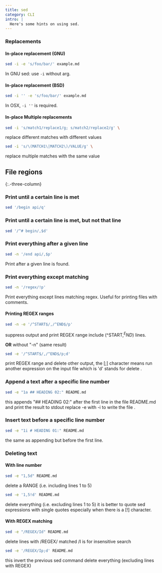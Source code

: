 ```yaml
---
title: sed
category: CLI
intro: |
  Here's some hints on using sed.
---
```


### Replacements

#### In-place replacement (GNU)

```bash
sed -i -e 's/foo/bar/' example.md
```

In GNU sed: use `-i` without arg.

#### In-place replacement (BSD)

```bash
sed -i '' -e 's/foo/bar/' example.md
```

In OSX, `-i ''` is required.

#### In-place Multiple replacements

```bash
sed -i 's/match1/replace1/g; s/match2/replace2/g' \

```

replace different matches with different values

```bash
sed -i 's/\(MATCH1\|MATCH2\)/VALUE/g' \

```

replace multiple matches with the same value

## File regions
{:.-three-column}

### Print until a certain line is met

```bash
sed '/begin api/q'
```

### Print until a certain line is met, but not that line

```bash
sed '/^# begin/,$d'
```

### Print everything after a given line

```bash
sed -n '/end api/,$p'
```

Print after a given line is found.

### Print everything except matching

```bash
sed -n '/regex/!p'
```

Print everything except lines matching regex. Useful for printing files with comments.

#### Printing REGEX ranges

```bash
sed -n -e '/^START$/,/^END$/p'
```

suppress output and print REGEX range
include (^START$,^END$) lines.

**OR** without "-n" (same result)

```bash
sed -e '/^START$/,/^END$/p;d'
```

print REGEX range and delete other
output, the [;] character means run another
expression on the input file which is 'd' stands for delete .

### Append a text after a specific line number

```bash
sed -e "1a ## HEADING 02:" README.md
```

this appends "## HEADING 02:" after the first line in the file README.md
and print the result to stdout replace -e with -i to write the file .

### Insert text before a specific line number

```bash
sed -e "1i # HEADING 01:" README.md
```

the same as appending but before the first line.

### Deleting text

#### With line number

```bash
sed -e "1,5d" README.md
```

delete a RANGE (i.e. including lines 1 to 5)

```bash
sed -e '1,5!d' README.md
```

delete everything (i.e. excluding lines 1 to 5)
it is better to quote sed expressions with single quotes
especially when there is a [!] character.

#### With REGEX matching

```bash
sed -e "/REGEX/Id" README.md
```

delete lines with /REGEX/ matched
/I is for insensitive search

```bash
sed -e '/REGEX/Ip;d' README.md
```

this invert the previous sed command
delete everything (excluding lines with REGEX)

